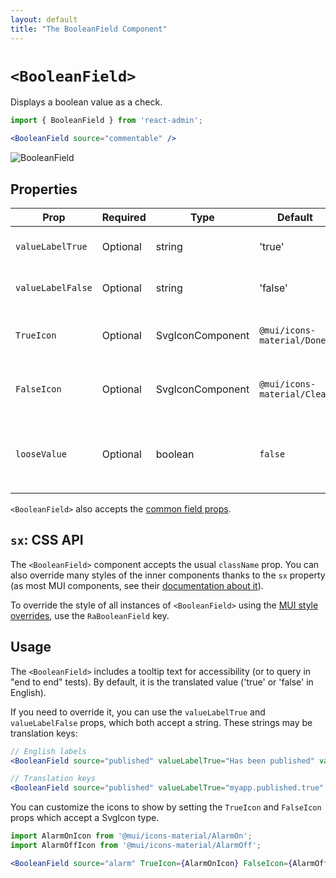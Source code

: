```yaml
---
layout: default
title: "The BooleanField Component"
---
```


# `<BooleanField>`

Displays a boolean value as a check.

```jsx
import { BooleanField } from 'react-admin';

<BooleanField source="commentable" />
```

![BooleanField](./img/boolean-field.png)

## Properties

| Prop              | Required | Type             | Default                     | Description                                                          |
| ----------------- | -------- | ---------------- |-----------------------------|----------------------------------------------------------------------|
| `valueLabelTrue`  | Optional | string           | 'true'                      | Aria label for the truthy value                                      |
| `valueLabelFalse` | Optional | string           | 'false'                     | Aria label for the falsy value                                       |
| `TrueIcon`        | Optional | SvgIconComponent | `@mui/icons-material/Done`  | Icon to show for the truthy value                                    |
| `FalseIcon`       | Optional | SvgIconComponent | `@mui/icons-material/Clear` | Icon to show for the falsy value                                     |
| `looseValue`      | Optional | boolean          | `false`                     | If `true` the field's value is not evaluated strictly as a `boolean` |

`<BooleanField>` also accepts the [common field props](./Fields.md#common-field-props).

## `sx`: CSS API

The `<BooleanField>` component accepts the usual `className` prop. You can also override many styles of the inner components thanks to the `sx` property (as most MUI components, see their [documentation about it](https://mui.com/customization/how-to-customize/#overriding-nested-component-styles)).

To override the style of all instances of `<BooleanField>` using the [MUI style overrides](https://mui.com/customization/globals/#css), use the `RaBooleanField` key.

## Usage

The `<BooleanField>` includes a tooltip text for accessibility (or to query in "end to end" tests). By default, it is the translated value ('true' or 'false' in English).

If you need to override it, you can use the `valueLabelTrue` and `valueLabelFalse` props, which both accept a string. These strings may be translation keys:

```jsx
// English labels
<BooleanField source="published" valueLabelTrue="Has been published" valueLabelFalse="Has not been published yet" />

// Translation keys
<BooleanField source="published" valueLabelTrue="myapp.published.true" valueLabelFalse="myapp.published.false" />
```

You can customize the icons to show by setting the `TrueIcon` and `FalseIcon` props which accept a SvgIcon type.

```jsx
import AlarmOnIcon from '@mui/icons-material/AlarmOn';
import AlarmOffIcon from '@mui/icons-material/AlarmOff';

<BooleanField source="alarm" TrueIcon={AlarmOnIcon} FalseIcon={AlarmOffIcon} />
```
